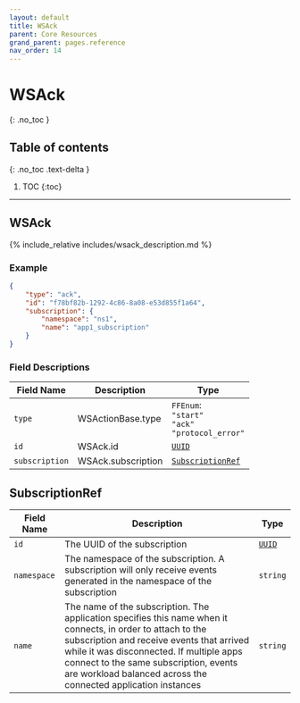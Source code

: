 ```yaml
---
layout: default
title: WSAck
parent: Core Resources
grand_parent: pages.reference
nav_order: 14
---
```


# WSAck
{: .no_toc }

## Table of contents
{: .no_toc .text-delta }

1. TOC
{:toc}

---
## WSAck

{% include_relative includes/wsack_description.md %}

### Example

```json
{
    "type": "ack",
    "id": "f78bf82b-1292-4c86-8a08-e53d855f1a64",
    "subscription": {
        "namespace": "ns1",
        "name": "app1_subscription"
    }
}
```

### Field Descriptions

| Field Name | Description | Type |
|------------|-------------|------|
| `type` | WSActionBase.type | `FFEnum`:<br/>`"start"`<br/>`"ack"`<br/>`"protocol_error"` |
| `id` | WSAck.id | [`UUID`](simpletypes#uuid) |
| `subscription` | WSAck.subscription | [`SubscriptionRef`](#subscriptionref) |

## SubscriptionRef

| Field Name | Description | Type |
|------------|-------------|------|
| `id` | The UUID of the subscription | [`UUID`](simpletypes#uuid) |
| `namespace` | The namespace of the subscription. A subscription will only receive events generated in the namespace of the subscription | `string` |
| `name` | The name of the subscription. The application specifies this name when it connects, in order to attach to the subscription and receive events that arrived while it was disconnected. If multiple apps connect to the same subscription, events are workload balanced across the connected application instances | `string` |


